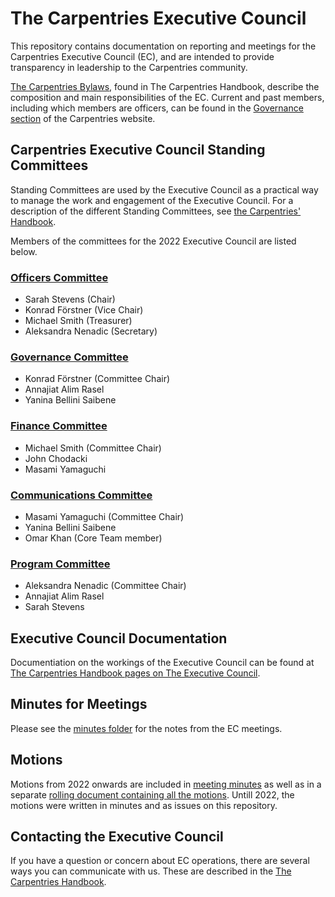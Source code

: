 # The Carpentries Executive Council

This repository contains documentation on reporting and meetings for the Carpentries Executive Council (EC), and are intended to provide transparency in leadership to the Carpentries community.

[The Carpentries Bylaws](https://docs.carpentries.org/topic_folders/governance/bylaws.html#executive-council),
found in The Carpentries Handbook, describe the composition and main responsibilities of the EC. Current and past members, including which members are officers, can be found in the [Governance section](http://static.carpentries.org/governance/) of the Carpentries website.

## Carpentries Executive Council Standing Committees
Standing Committees are used by the Executive Council as a practical way to manage the work and engagement of the Executive Council.
For a description of the different Standing Committees, see [the Carpentries' Handbook](https://docs.carpentries.org/topic_folders/governance/executive-council.html?#executive-council-s-standing-committees).

Members of the committees for the 2022 Executive Council are listed below.

### [Officers Committee](https://docs.carpentries.org/topic_folders/governance/executive-council.html?#officers-committee)
* Sarah Stevens (Chair)
* Konrad Förstner (Vice Chair)
* Michael Smith (Treasurer) 
* Aleksandra Nenadic (Secretary)

### [Governance Committee](https://docs.carpentries.org/topic_folders/governance/executive-council.html?#governance-committee)
* Konrad Förstner (Committee Chair)
* Annajiat Alim Rasel
* Yanina Bellini Saibene

### [Finance Committee](https://docs.carpentries.org/topic_folders/governance/executive-council.html?#finance-committee)
* Michael Smith (Committee Chair)
* John Chodacki
* Masami Yamaguchi

### [Communications Committee](https://docs.carpentries.org/topic_folders/governance/executive-council.html?#communications-committee)
* Masami Yamaguchi (Committee Chair)
* Yanina Bellini Saibene
* Omar Khan (Core Team member)

### [Program Committee](https://docs.carpentries.org/topic_folders/governance/executive-council.html?#program-committee)
* Aleksandra Nenadic (Committee Chair) 
* Annajiat Alim Rasel
* Sarah Stevens

## Executive Council Documentation
Documentiation on the workings of the Executive Council can be found 
at [The Carpentries Handbook pages on The Executive Council](https://docs.carpentries.org/topic_folders/governance/executive-council.html).

## Minutes for Meetings
Please see the [minutes folder](minutes/) for the notes from the EC meetings.  

## Motions
Motions from 2022 onwards are included in [meeting minutes](#minutes-for-meetings) as well as in a separate 
[rolling document containing all the motions](minutes/motions.md). Untill 2022, the motions were written in minutes and as issues on this repository.

## Contacting the Executive Council
If you have a question or concern about EC operations, there are several ways you can communicate with us.
These are described in the [The Carpentries Handbook](https://docs.carpentries.org/topic_folders/governance/executive-council.html#contacting-the-executive-council).
